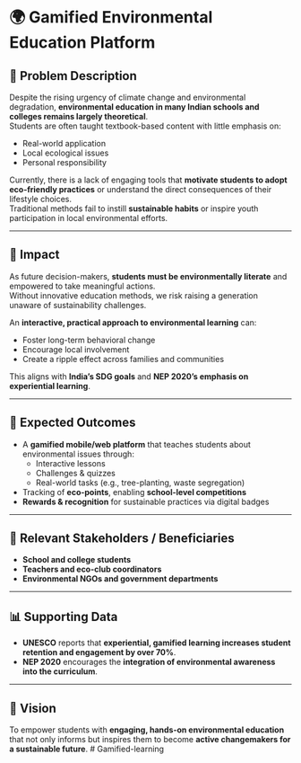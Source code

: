 # 🌍 Gamified Environmental Education Platform

## 📌 Problem Description
Despite the rising urgency of climate change and environmental degradation, **environmental education in many Indian schools and colleges remains largely theoretical**.  
Students are often taught textbook-based content with little emphasis on:
- Real-world application  
- Local ecological issues  
- Personal responsibility  

Currently, there is a lack of engaging tools that **motivate students to adopt eco-friendly practices** or understand the direct consequences of their lifestyle choices.  
Traditional methods fail to instill **sustainable habits** or inspire youth participation in local environmental efforts.

---

## 🌱 Impact
As future decision-makers, **students must be environmentally literate** and empowered to take meaningful actions.  
Without innovative education methods, we risk raising a generation unaware of sustainability challenges.  

An **interactive, practical approach to environmental learning** can:
- Foster long-term behavioral change  
- Encourage local involvement  
- Create a ripple effect across families and communities  

This aligns with **India’s SDG goals** and **NEP 2020’s emphasis on experiential learning**.

---

## 🎯 Expected Outcomes
- A **gamified mobile/web platform** that teaches students about environmental issues through:
  - Interactive lessons  
  - Challenges & quizzes  
  - Real-world tasks (e.g., tree-planting, waste segregation)  
- Tracking of **eco-points**, enabling **school-level competitions**  
- **Rewards & recognition** for sustainable practices via digital badges  

---

## 👥 Relevant Stakeholders / Beneficiaries
- **School and college students**  
- **Teachers and eco-club coordinators**  
- **Environmental NGOs and government departments**

---

## 📊 Supporting Data
- **UNESCO** reports that **experiential, gamified learning increases student retention and engagement by over 70%**.  
- **NEP 2020** encourages the **integration of environmental awareness into the curriculum**.

---

## 🚀 Vision
To empower students with **engaging, hands-on environmental education** that not only informs but inspires them to become **active changemakers for a sustainable future**.
#   G a m i f i e d - l e a r n i n g  
 